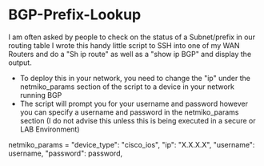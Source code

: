 # BGP-Prefix-Lookup

I am often asked by people to check on the status of a Subnet/prefix in our routing table
I wrote this handy little script to SSH into one of my WAN Routers and do a "Sh ip route" as well as a "show ip BGP"  and display the output.

- To deploy this in your network, you need to change the "ip" under the netmiko_params section of the script to a device in your network running BGP
- The script will prompt you for your username and password however you can specify a username and password in the netmiko_params section (I do not advise this unless this is being executed in a secure or LAB Environment)


netmiko_params =
 "device_type": "cisco_ios", 
 "ip": "X.X.X.X",
 "username": username,
 "password": password,    


